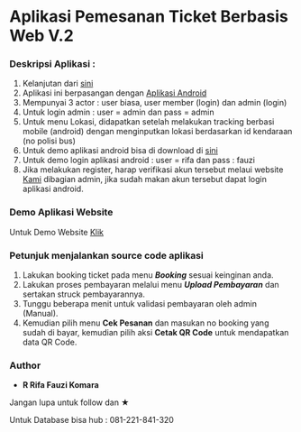 # Aplikasi Pemesanan Ticket Berbasis Web V.2

### Deskripsi Aplikasi :
1.  Kelanjutan dari <a href="https://github.com/rrifafauzikomara/BookingTicketWebBasedV.1">sini</a>
2.  Aplikasi ini berpasangan dengan <a href="https://github.com/rrifafauzikomara/TrackingApp">Aplikasi Android</a>
2.  Mempunyai 3 actor : user biasa, user member (login) dan admin (login)
3.  Untuk login admin : user = admin dan pass = admin
4.  Untuk menu Lokasi, didapatkan setelah melakukan tracking berbasi mobile (android) dengan menginputkan lokasi berdasarkan id kendaraan (no polisi bus)
5.  Untuk demo aplikasi android bisa di download di <a href="https://drive.google.com/open?id=18y97hdUn3PcDtWGa0ia4rhgtlrdo24Jd">sini</a>
6.  Untuk demo login aplikasi android : user = rifa dan pass : fauzi
7.  Jika melakukan register, harap verifikasi akun tersebut melaui website <a href="http://primajasa.rifafauzi.com">Kami</a> dibagian admin, jika sudah makan akun tersebut dapat login aplikasi android.

### Demo Aplikasi Website
Untuk Demo Website <a href="http://primajasa.rifafauzi.com">Klik</a>

### Petunjuk menjalankan source code aplikasi
1. Lakukan booking ticket pada menu ***Booking*** sesuai keinginan anda.
2. Lakukan proses pembayaran melalui menu ***Upload Pembayaran*** dan sertakan struck pembayarannya.
3. Tunggu beberapa menit untuk validasi pembayaran oleh admin (Manual).
3. Kemudian pilih menu **Cek Pesanan** dan masukan no booking yang sudah di bayar, kemudian pilih aksi **Cetak QR Code** untuk mendapatkan data QR Code.

### Author

* **R Rifa Fauzi Komara**

Jangan lupa untuk follow dan ★


Untuk Database bisa hub : 081-221-841-320
